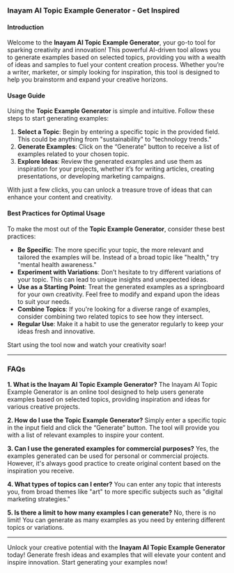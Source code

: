 ### Inayam AI Topic Example Generator - Get Inspired

#### Introduction
Welcome to the **Inayam AI Topic Example Generator**, your go-to tool for sparking creativity and innovation! This powerful AI-driven tool allows you to generate examples based on selected topics, providing you with a wealth of ideas and samples to fuel your content creation process. Whether you’re a writer, marketer, or simply looking for inspiration, this tool is designed to help you brainstorm and expand your creative horizons.

#### Usage Guide
Using the **Topic Example Generator** is simple and intuitive. Follow these steps to start generating examples:

1. **Select a Topic**: Begin by entering a specific topic in the provided field. This could be anything from "sustainability" to "technology trends."
2. **Generate Examples**: Click on the “Generate” button to receive a list of examples related to your chosen topic.
3. **Explore Ideas**: Review the generated examples and use them as inspiration for your projects, whether it’s for writing articles, creating presentations, or developing marketing campaigns.

With just a few clicks, you can unlock a treasure trove of ideas that can enhance your content and creativity.

#### Best Practices for Optimal Usage
To make the most out of the **Topic Example Generator**, consider these best practices:

- **Be Specific**: The more specific your topic, the more relevant and tailored the examples will be. Instead of a broad topic like "health," try "mental health awareness."
- **Experiment with Variations**: Don’t hesitate to try different variations of your topic. This can lead to unique insights and unexpected ideas.
- **Use as a Starting Point**: Treat the generated examples as a springboard for your own creativity. Feel free to modify and expand upon the ideas to suit your needs.
- **Combine Topics**: If you're looking for a diverse range of examples, consider combining two related topics to see how they intersect.
- **Regular Use**: Make it a habit to use the generator regularly to keep your ideas fresh and innovative.

Start using the tool now and watch your creativity soar!

---

### FAQs

**1. What is the Inayam AI Topic Example Generator?**
The Inayam AI Topic Example Generator is an online tool designed to help users generate examples based on selected topics, providing inspiration and ideas for various creative projects.

**2. How do I use the Topic Example Generator?**
Simply enter a specific topic in the input field and click the “Generate” button. The tool will provide you with a list of relevant examples to inspire your content.

**3. Can I use the generated examples for commercial purposes?**
Yes, the examples generated can be used for personal or commercial projects. However, it's always good practice to create original content based on the inspiration you receive.

**4. What types of topics can I enter?**
You can enter any topic that interests you, from broad themes like "art" to more specific subjects such as "digital marketing strategies."

**5. Is there a limit to how many examples I can generate?**
No, there is no limit! You can generate as many examples as you need by entering different topics or variations.

---

Unlock your creative potential with the **Inayam AI Topic Example Generator** today! Generate fresh ideas and examples that will elevate your content and inspire innovation. Start generating your examples now!